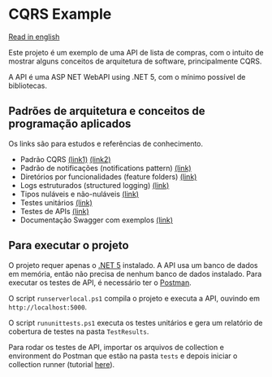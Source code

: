 # CQRS Example

[Read in english](README.md)

Este projeto é um exemplo de uma API de lista de compras, com o intuito de mostrar alguns conceitos de arquitetura de software, principalmente CQRS.

A API é uma ASP NET WebAPI using .NET 5, com o mínimo possível de bibliotecas.

## Padrões de arquitetura e conceitos de programação aplicados

Os links são para estudos e referências de conhecimento.

* Padrão CQRS [(link1)](https://docs.microsoft.com/pt-br/azure/architecture/patterns/cqrs) [(link2)](https://cqrs.wordpress.com/documents/cqrs-introduction/)
* Padrão de notificações (notifications pattern) [(link)](https://www.martinfowler.com/eaaDev/Notification.html)
* Diretórios por funcionalidades (feature folders) [(link)](http://www.kamilgrzybek.com/design/feature-folders/)
* Logs estruturados (structured logging) [(link)](https://messagetemplates.org/)
* Tipos nuláveis e não-nuláveis [(link)](https://docs.microsoft.com/pt-br/dotnet/csharp/nullable-references)
* Testes unitários [(link)](https://softwaretestingfundamentals.com/unit-testing/)
* Testes de APIs [(link)](https://learning.postman.com/docs/writing-scripts/script-references/test-examples/)
* Documentação Swagger com exemplos [(link)](https://github.com/mattfrear/Swashbuckle.AspNetCore.Filters)

## Para executar o projeto

O projeto requer apenas o [.NET 5](https://dotnet.microsoft.com/) instalado. A API usa um banco de dados em memória, então não precisa de nenhum banco de dados instalado. Para executar os testes de API, é necessário ter o [Postman](https://www.postman.com/downloads/).

O script `runserverlocal.ps1` compila o projeto e executa a API, ouvindo em `http://localhost:5000`.

O script `rununittests.ps1` executa os testes unitários e gera um relatório de cobertura de testes na pasta `TestResults`.

Para rodar os testes de API, importar os arquivos de collection e environment do Postman que estão na pasta `tests` e depois iniciar o collection runner (tutorial [here](https://learning.postman.com/docs/running-collections/intro-to-collection-runs/)).